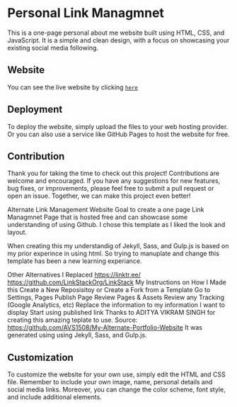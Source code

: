 # Personal Link Managmnet

This is a one-page personal about me website built using HTML, CSS, and JavaScript. It is a simple and clean design, with a focus on showcasing your existing social media following.

## Website

You can see the live website by clicking [`here`](nathanpcheung.com)

## Deployment

To deploy the website, simply upload the files to your web hosting provider. Or you can also use a service like GitHub Pages to host the website for free.

## Contribution

Thank you for taking the time to check out this project! Contributions are welcome and encouraged. If you have any suggestions for new features, bug fixes, or improvements, please feel free to submit a pull request or open an issue. Together, we can make this project even better!

Alternate Link Management Website
Goal to create a one page Link Managmnet Page that is hosted free and can showcase some understanding of using Github. I chose this template as I liked the look and layout.

When creating this my understandig of Jekyll, Sass, and Gulp.js is based on my prior experince in using html. So trying to manuplate and change this template has been a new learning experiance.

Other Alternatives I Replaced
https://linktr.ee/
https://github.com/LinkStackOrg/LinkStack
My Instructions on How I Made this
Create a New Reposisitoy or Create a Fork from a Template
Go to Settings, Pages
Publish Page
Review Pages & Assets
Review any Tracking (Google Analytics, etc)
Replace the information to my information I want to display
Start using published link
Thanks to ADITYA VIKRAM SINGH for creating this amazing teplate to use. Source: https://github.com/AVS1508/My-Alternate-Portfolio-Website It was generated using using Jekyll, Sass, and Gulp.js.

## Customization

To customize the website for your own use, simply edit the HTML and CSS file. Remember to include your own image, name, personal details and social media links. Moreover, you can change the color scheme, font style, and include additional elements.
